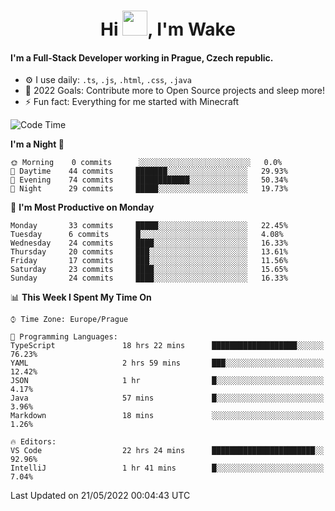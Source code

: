 <h1 align="center">Hi <img src="https://raw.githubusercontent.com/MrWakeCZ/MrWakeCZ/master/Hi.gif" width="40px" />, I'm Wake</h1>

#### I'm a Full-Stack Developer working in Prague, Czech republic.
- ⚙️ I use daily: `.ts`, `.js`, `.html`, `.css`, `.java`
- 🥅 2022 Goals: Contribute more to Open Source projects and sleep more!
- ⚡ Fun fact: Everything for me started with Minecraft

<!--START_SECTION:waka-->
![Code Time](http://img.shields.io/badge/Code%20Time-0%20secs-blue)

**I'm a Night 🦉** 

```text
🌞 Morning    0 commits      ░░░░░░░░░░░░░░░░░░░░░░░░░   0.0% 
🌆 Daytime    44 commits     ███████░░░░░░░░░░░░░░░░░░   29.93% 
🌃 Evening    74 commits     ████████████░░░░░░░░░░░░░   50.34% 
🌙 Night      29 commits     █████░░░░░░░░░░░░░░░░░░░░   19.73%

```
📅 **I'm Most Productive on Monday** 

```text
Monday       33 commits     █████░░░░░░░░░░░░░░░░░░░░   22.45% 
Tuesday      6 commits      █░░░░░░░░░░░░░░░░░░░░░░░░   4.08% 
Wednesday    24 commits     ████░░░░░░░░░░░░░░░░░░░░░   16.33% 
Thursday     20 commits     ███░░░░░░░░░░░░░░░░░░░░░░   13.61% 
Friday       17 commits     ███░░░░░░░░░░░░░░░░░░░░░░   11.56% 
Saturday     23 commits     ████░░░░░░░░░░░░░░░░░░░░░   15.65% 
Sunday       24 commits     ████░░░░░░░░░░░░░░░░░░░░░   16.33%

```


📊 **This Week I Spent My Time On** 

```text
⌚︎ Time Zone: Europe/Prague

💬 Programming Languages: 
TypeScript               18 hrs 22 mins      ███████████████████░░░░░░   76.23% 
YAML                     2 hrs 59 mins       ███░░░░░░░░░░░░░░░░░░░░░░   12.42% 
JSON                     1 hr                █░░░░░░░░░░░░░░░░░░░░░░░░   4.17% 
Java                     57 mins             █░░░░░░░░░░░░░░░░░░░░░░░░   3.96% 
Markdown                 18 mins             ░░░░░░░░░░░░░░░░░░░░░░░░░   1.26%

🔥 Editors: 
VS Code                  22 hrs 24 mins      ███████████████████████░░   92.96% 
IntelliJ                 1 hr 41 mins        █░░░░░░░░░░░░░░░░░░░░░░░░   7.04%

```


 Last Updated on 21/05/2022 00:04:43 UTC
<!--END_SECTION:waka-->
